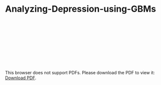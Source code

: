 # Analyzing-Depression-using-GBMs

<object data="http://yoursite.com/the.pdf" type="application/pdf" width="700px" height="700px">
    <embed src="https://github.com/neilbhutada/Analyzing-Depression-using-GBMs/blob/main/Neil%20Bhutada_Final_Submission_for_Github.pdf">
        <p>This browser does not support PDFs. Please download the PDF to view it: <a href="http://yoursite.com/the.pdf">Download PDF</a>.</p>
    </embed>
</object>
